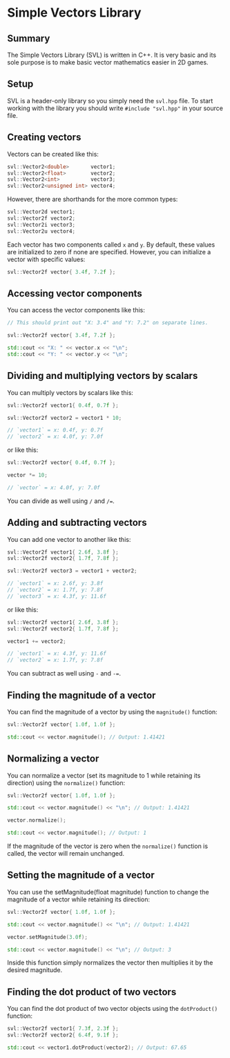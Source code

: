# Simple Vectors Library

## Summary

The Simple Vectors Library (SVL) is written in C++. It is very basic and its sole purpose is to make basic vector mathematics easier in 2D games.

## Setup

SVL is a header-only library so you simply need the `svl.hpp` file. To start working with the library you should write `#include "svl.hpp"` in your source file.
 
## Creating vectors

Vectors can be created like this:

```C++
svl::Vector2<double>       vector1;
svl::Vector2<float>        vector2;
svl::Vector2<int>          vector3;
svl::Vector2<unsigned int> vector4;
```

However, there are shorthands for the more common types:

```C++
svl::Vector2d vector1;
svl::Vector2f vector2;
svl::Vector2i vector3;
svl::Vector2u vector4;
```

Each vector has two components called `x` and `y`. By default, these values are initialized to zero if none are specified. However, you can initialize a vector with specific values:

```C++
svl::Vector2f vector{ 3.4f, 7.2f };
```

## Accessing vector components

You can access the vector components like this:

```C++
// This should print out "X: 3.4" and "Y: 7.2" on separate lines.

svl::Vector2f vector{ 3.4f, 7.2f };

std::cout << "X: " << vector.x << "\n";
std::cout << "Y: " << vector.y << "\n";
```

## Dividing and multiplying vectors by scalars

You can multiply vectors by scalars like this:

```C++
svl::Vector2f vector1{ 0.4f, 0.7f };

svl::Vector2f vector2 = vector1 * 10;

// `vector1` = x: 0.4f, y: 0.7f
// `vector2` = x: 4.0f, y: 7.0f
```

or like this:

```C++
svl::Vector2f vector{ 0.4f, 0.7f };

vector *= 10;

// `vector` = x: 4.0f, y: 7.0f
```

You can divide as well using `/` and `/=`.

## Adding and subtracting vectors

You can add one vector to another like this:

```C++
svl::Vector2f vector1{ 2.6f, 3.8f };
svl::Vector2f vector2{ 1.7f, 7.8f };

svl::Vector2f vector3 = vector1 + vector2;

// `vector1` = x: 2.6f, y: 3.8f
// `vector2` = x: 1.7f, y: 7.8f
// `vector3` = x: 4.3f, y: 11.6f
```

or like this:

```C++
svl::Vector2f vector1{ 2.6f, 3.8f };
svl::Vector2f vector2{ 1.7f, 7.8f };

vector1 += vector2;

// `vector1` = x: 4.3f, y: 11.6f
// `vector2` = x: 1.7f, y: 7.8f
```

You can subtract as well using `-` and `-=`.

## Finding the magnitude of a vector

You can find the magnitude of a vector by using the `magnitude()` function:

```C++
svl::Vector2f vector{ 1.0f, 1.0f };

std::cout << vector.magnitude(); // Output: 1.41421
```

## Normalizing a vector

You can normalize a vector (set its magnitude to 1 while retaining its direction) using the `normalize()` function:

```C++
svl::Vector2f vector{ 1.0f, 1.0f };

std::cout << vector.magnitude() << "\n"; // Output: 1.41421

vector.normalize();

std::cout << vector.magnitude(); // Output: 1
```
If the magnitude of the vector is zero when the `normalize()` function is called, the vector will remain unchanged.

## Setting the magnitude of a vector

You can use the setMagnitude(float magnitude) function to change the magnitude of a vector while retaining its direction:

```C++
svl::Vector2f vector{ 1.0f, 1.0f };

std::cout << vector.magnitude() << "\n"; // Output: 1.41421

vector.setMagnitude(3.0f);

std::cout << vector.magnitude() << "\n"; // Output: 3
```

Inside this function simply normalizes the vector then multiplies it by the desired magnitude.

## Finding the dot product of two vectors

You can find the dot product of two vector objects using the `dotProduct()` function:

```C++
svl::Vector2f vector1{ 7.3f, 2.3f };
svl::Vector2f vector2{ 6.4f, 9.1f };

std::cout << vector1.dotProduct(vector2); // Output: 67.65
```
